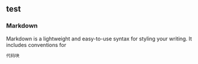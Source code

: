 ## test



### Markdown

Markdown is a lightweight and easy-to-use syntax for styling your writing. It includes conventions for

```markdown
代码块
```
